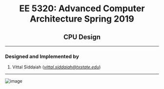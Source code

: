 # <center> EE 5320: Advanced Computer Architecture Spring 2019 </center>
## <center> CPU Design </center>
 


---


### Designed and Implemented by
1. Vittal Siddaiah (*vittal.siddaiah@txstate.edu*)

---


![image](https://git.txstate.edu/v-s191/CpuDesign/blob/master/Genie/BlockDiagrams/GenieCPUBlockDiagram.png)
